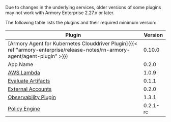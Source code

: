 Due to changes in the underlying services, older versions of some plugins may not work with Armory Enterprise 2.27.x or later.

The following table lists the plugins and their required minimum version:

|  Plugin |  Version  |
|---------|-----------|
| [Armory Agent for Kubernetes Clouddriver Plugin]({{< ref "armory-enterprise/release-notes/rn-armory-agent/agent-plugin" >}}) | 0.10.0 | 
| App Name | 0.2.0 |
| [AWS Lambda](https://github.com/spinnaker-plugins/aws-lambda-deployment-plugin-spinnaker/releases) | 1.0.9   |
| [Evaluate Artifacts](https://github.com/armory-plugins/evaluate-artifacts-releases/releases) | 0.1.1 |
| [External Accounts](https://github.com/armory-plugins/external-accounts/releases) | 0.2.0 |
| [Observability Plugin](https://github.com/armory-plugins/armory-observability-plugin/releases) | 1.3.1 |
| [Policy Engine](https://github.com/armory-plugins/policy-engine-releases/releases) | 0.2.1-rc |
